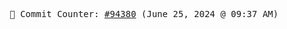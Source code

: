 <p align="center">
    <samp>
        📮 Commit Counter: <a href="https://github.com/Javascript-void0/Javascript-void0/commits/main">#94380</a> (June 25, 2024 @ 09:37 AM)
    </samp>
</p>